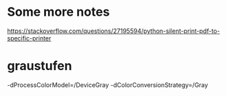# Some more notes 

https://stackoverflow.com/questions/27195594/python-silent-print-pdf-to-specific-printer

# graustufen

-dProcessColorModel=/DeviceGray -dColorConversionStrategy=/Gray